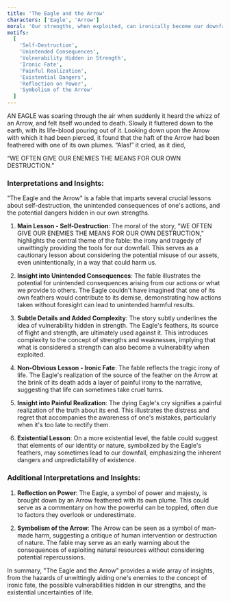 ```yaml
---
title: 'The Eagle and the Arrow'
characters: ['Eagle', 'Arrow']
moral: 'Our strengths, when exploited, can ironically become our downfall.'
motifs:
  [
    'Self-Destruction',
    'Unintended Consequences',
    'Vulnerability Hidden in Strength',
    'Ironic Fate',
    'Painful Realization',
    'Existential Dangers',
    'Reflection on Power',
    'Symbolism of the Arrow'
  ]
---
```


AN EAGLE was soaring through the air when suddenly it heard the whizz of an Arrow, and felt itself wounded to death. Slowly it fluttered down to the earth, with its life-blood pouring out of it. Looking down upon the Arrow with which it had been pierced, it found that the haft of the Arrow had been feathered with one of its own plumes. “Alas!” it cried, as it died,

“WE OFTEN GIVE OUR ENEMIES THE MEANS FOR OUR OWN DESTRUCTION.”

### Interpretations and Insights:

"The Eagle and the Arrow" is a fable that imparts several crucial lessons about self-destruction, the unintended consequences of one's actions, and the potential dangers hidden in our own strengths.

1. **Main Lesson - Self-Destruction**: The moral of the story, "WE OFTEN GIVE OUR ENEMIES THE MEANS FOR OUR OWN DESTRUCTION," highlights the central theme of the fable: the irony and tragedy of unwittingly providing the tools for our downfall. This serves as a cautionary lesson about considering the potential misuse of our assets, even unintentionally, in a way that could harm us.

2. **Insight into Unintended Consequences**: The fable illustrates the potential for unintended consequences arising from our actions or what we provide to others. The Eagle couldn't have imagined that one of its own feathers would contribute to its demise, demonstrating how actions taken without foresight can lead to unintended harmful results.

3. **Subtle Details and Added Complexity**: The story subtly underlines the idea of vulnerability hidden in strength. The Eagle's feathers, its source of flight and strength, are ultimately used against it. This introduces complexity to the concept of strengths and weaknesses, implying that what is considered a strength can also become a vulnerability when exploited.

4. **Non-Obvious Lesson - Ironic Fate**: The fable reflects the tragic irony of life. The Eagle's realization of the source of the feather on the Arrow at the brink of its death adds a layer of painful irony to the narrative, suggesting that life can sometimes take cruel turns.

5. **Insight into Painful Realization**: The dying Eagle's cry signifies a painful realization of the truth about its end. This illustrates the distress and regret that accompanies the awareness of one's mistakes, particularly when it's too late to rectify them.

6. **Existential Lesson**: On a more existential level, the fable could suggest that elements of our identity or nature, symbolized by the Eagle's feathers, may sometimes lead to our downfall, emphasizing the inherent dangers and unpredictability of existence.

### Additional Interpretations and Insights:

1. **Reflection on Power**: The Eagle, a symbol of power and majesty, is brought down by an Arrow feathered with its own plume. This could serve as a commentary on how the powerful can be toppled, often due to factors they overlook or underestimate.

2. **Symbolism of the Arrow**: The Arrow can be seen as a symbol of man-made harm, suggesting a critique of human intervention or destruction of nature. The fable may serve as an early warning about the consequences of exploiting natural resources without considering potential repercussions.

In summary, "The Eagle and the Arrow" provides a wide array of insights, from the hazards of unwittingly aiding one's enemies to the concept of ironic fate, the possible vulnerabilities hidden in our strengths, and the existential uncertainties of life.
